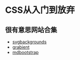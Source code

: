 # CSS从入门到放弃

## 很有意思网站合集

* [svgbackgrounds][1]
* [grabient][2]
* [mdbootstrap][3]

[1]: https://www.svgbackgrounds.com/
[2]: https://www.grabient.com/
[3]: https://mdbootstrap.com/freebies/
